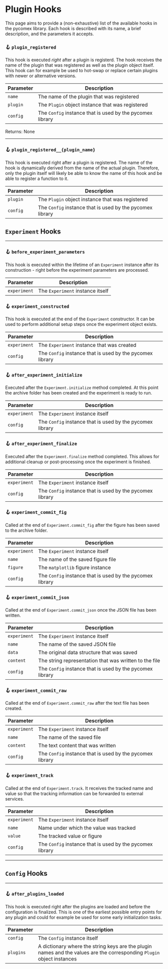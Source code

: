 # Plugin Hooks

This page aims to provide a (non-exhaustive) list of the available hooks in the pycomex library. Each hook is described with its name, a brief description, and the parameters it accepts.

### 🪝 `plugin_registered`

This hook is executed *right* after a plugin is registerd. The hook receives the name of the plugin that was registered as well as the plugin object itself. This hook can for example be used to hot-swap or replace certain plugins with newer or alternative versions.

| Parameter | Description                |
|-----------|----------------------------|
| `name` | The name of the plugin that was registered |
| `plugin` | The `Plugin` object instance that was registered |
| `config` | The `Config` instance that is used by the pycomex library |

Returns: None

---

### 🪝 `plugin_registered__{plugin_name}`

This hook is executed right after a plugin is registered. The name of the hook is dynamically derived from the name of the actual plugin. Therefore, only the plugin itself will likely be able to know the name of this hook and be able to register a function to it.

| Parameter | Description                |
|-----------|----------------------------|
| `plugin` | The `Plugin` object instance that was registered |
| `config` | The `Config` instance that is used by the pycomex library |


## `Experiment` Hooks

---

### 🪝 `before_experiment_parameters`

This hook is executed within the lifetime of an `Experiment` instance after its construction - right before the experiment parameters are processed. 

| Parameter | Description                |
|-----------|----------------------------|
| `experiment` | The `Experiment` instance itself |


### 🪝 `experiment_constructed`

This hook is executed at the end of the `Experiment` constructor. It can be used
to perform additional setup steps once the experiment object exists.

| Parameter | Description |
|-----------|-------------|
| `experiment` | The `Experiment` instance that was created |
| `config` | The `Config` instance that is used by the pycomex library |


### 🪝 `after_experiment_initialize`

Executed after the `Experiment.initialize` method completed. At this point the
archive folder has been created and the experiment is ready to run.

| Parameter | Description |
|-----------|-------------|
| `experiment` | The `Experiment` instance itself |
| `config` | The `Config` instance that is used by the pycomex library |


### 🪝 `after_experiment_finalize`

Executed after the `Experiment.finalize` method completed. This allows for
additional cleanup or post-processing once the experiment is finished.

| Parameter | Description |
|-----------|-------------|
| `experiment` | The `Experiment` instance itself |
| `config` | The `Config` instance that is used by the pycomex library |


### 🪝 `experiment_commit_fig`

Called at the end of `Experiment.commit_fig` after the figure has been saved to
the archive folder.

| Parameter | Description |
|-----------|-------------|
| `experiment` | The `Experiment` instance itself |
| `name` | The name of the saved figure file |
| `figure` | The `matplotlib` figure instance |
| `config` | The `Config` instance that is used by the pycomex library |


### 🪝 `experiment_commit_json`

Called at the end of `Experiment.commit_json` once the JSON file has been
written.

| Parameter | Description |
|-----------|-------------|
| `experiment` | The `Experiment` instance itself |
| `name` | The name of the saved JSON file |
| `data` | The original data structure that was saved |
| `content` | The string representation that was written to the file |
| `config` | The `Config` instance that is used by the pycomex library |


### 🪝 `experiment_commit_raw`

Called at the end of `Experiment.commit_raw` after the text file has been
created.

| Parameter | Description |
|-----------|-------------|
| `experiment` | The `Experiment` instance itself |
| `name` | The name of the saved file |
| `content` | The text content that was written |
| `config` | The `Config` instance that is used by the pycomex library |


### 🪝 `experiment_track`

Called at the end of `Experiment.track`. It receives the tracked name and value
so that the tracking information can be forwarded to external services.

| Parameter | Description |
|-----------|-------------|
| `experiment` | The `Experiment` instance itself |
| `name` | Name under which the value was tracked |
| `value` | The tracked value or figure |
| `config` | The `Config` instance that is used by the pycomex library |


---

## `Config` Hooks

---

### 🪝 `after_plugins_loaded`

This hook is executed right after the plugins are loaded and before the configuration is finalized. This is one of the earliest possible entry points for any plugin and could for example be used for some early initialization tasks.

| Parameter | Description                |
|-----------|----------------------------|
| `config` | The `Config` instance itself     |
| `plugins` | A dictionary where the string keys are the plugin names and the values are the corresponding `Plugin` object instances |

